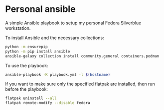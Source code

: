 # Personal ansible

A simple Ansible playbook to setup my personal Fedora Silverblue workstation.

To install Ansible and the necessary collections:

```sh
python -m ensurepip
python -m pip install ansible
ansible-galaxy collection install community.general containers.podman
```

To use the playbook:

```sh
ansible-playbook -K playbook.yml -l $(hostname)
```

If you want to make sure only the specified flatpak are installed, then run before the playbook:

```sh
flatpak uninstall --all
flatpak remote-modify --disable fedora
```
